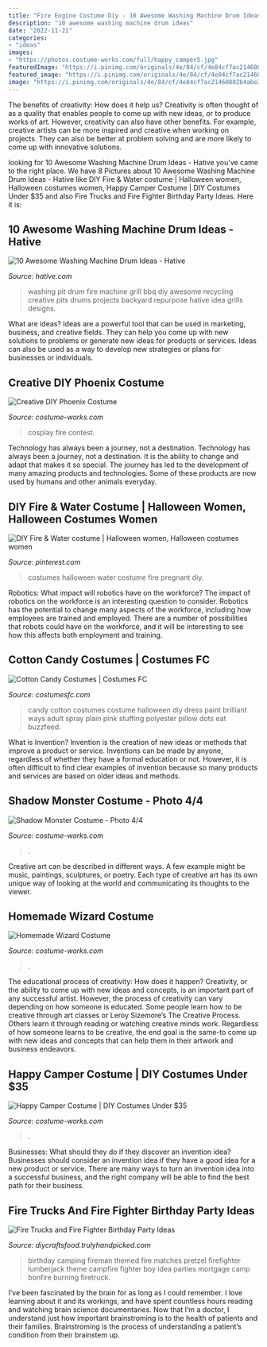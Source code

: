 ```yaml
---
title: "Fire Engine Costume Diy - 10 Awesome Washing Machine Drum Ideas"
description: "10 awesome washing machine drum ideas"
date: "2022-11-21"
categories:
- "ideas"
images:
- "https://photos.costume-works.com/full/happy_camper5.jpg"
featuredImage: "https://i.pinimg.com/originals/4e/84/cf/4e84cf7ac21460802b4abe292a03133c.jpg"
featured_image: "https://i.pinimg.com/originals/4e/84/cf/4e84cf7ac21460802b4abe292a03133c.jpg"
image: "https://i.pinimg.com/originals/4e/84/cf/4e84cf7ac21460802b4abe292a03133c.jpg"
---
```



The benefits of creativity: How does it help us?
Creativity is often thought of as a quality that enables people to come up with new ideas, or to produce works of art. However, creativity can also have other benefits. For example, creative artists can be more inspired and creative when working on projects. They can also be better at problem solving and are more likely to come up with innovative solutions.

	

		
looking for 10 Awesome Washing Machine Drum Ideas - Hative you've came to the right place. We have 8 Pictures about 10 Awesome Washing Machine Drum Ideas - Hative like DIY Fire &amp; Water costume | Halloween women, Halloween costumes women, Happy Camper Costume | DIY Costumes Under $35 and also Fire Trucks and Fire Fighter Birthday Party Ideas. Here it is:
		
    
## 10 Awesome Washing Machine Drum Ideas - Hative

<img loading=lazy src="https://hative.com/wp-content/uploads/2014/10/washing-machine-drum-ideas/8-washing-machine-drum-fire-pit.jpg" onerror="this.onerror=null;this.src='https://tse1.mm.bing.net/th?id=OIP.p1x9cTRoiq6hB2_vTcSDHAHaHt&amp;pid=15.1';" alt="10 Awesome Washing Machine Drum Ideas - Hative">

_Source: hative.com_

>washing pit drum fire machine grill bbq diy awesome recycling creative pits drums projects backyard repurpose hative idea grills designs. 

	

What are ideas?
Ideas are a powerful tool that can be used in marketing, business, and creative fields. They can help you come up with new solutions to problems or generate new ideas for products or services. Ideas can also be used as a way to develop new strategies or plans for businesses or individuals.

    
## Creative DIY Phoenix Costume

<img loading=lazy src="https://photos.costume-works.com/full/phoenix5.jpg" onerror="this.onerror=null;this.src='https://tse2.mm.bing.net/th?id=OIP.pQXjCSxE0_Diq_vr0oXluAHaMo&amp;pid=15.1';" alt="Creative DIY Phoenix Costume">

_Source: costume-works.com_

>cosplay fire contest. 

	

Technology has always been a journey, not a destination.
Technology has always been a journey, not a destination. It is the ability to change and adapt that makes it so special. The journey has led to the development of many amazing products and technologies. Some of these products are now used by humans and other animals everyday.

    
## DIY Fire &amp; Water Costume | Halloween Women, Halloween Costumes Women

<img loading=lazy src="https://i.pinimg.com/originals/4e/84/cf/4e84cf7ac21460802b4abe292a03133c.jpg" onerror="this.onerror=null;this.src='https://tse4.mm.bing.net/th?id=OIP.OWA00olHWir6MHtKBfzylwAAAA&amp;pid=15.1';" alt="DIY Fire &amp; Water costume | Halloween women, Halloween costumes women">

_Source: pinterest.com_

>costumes halloween water costume fire pregnant diy. 

	

Robotics: What impact will robotics have on the workforce?
The impact of robotics on the workforce is an interesting question to consider. Robotics has the potential to change many aspects of the workforce, including how employees are trained and employed. There are a number of possibilities that robots could have on the workforce, and it will be interesting to see how this affects both employment and training.

    
## Cotton Candy Costumes | Costumes FC

<img loading=lazy src="http://www.costumesfc.com/wp-content/uploads/2014/11/Cotton-Candy-Costume-Ideas.jpg" onerror="this.onerror=null;this.src='https://tse3.mm.bing.net/th?id=OIP.PJd1vDJcPHRsWXEc8izbDwHaLG&amp;pid=15.1';" alt="Cotton Candy Costumes | Costumes FC">

_Source: costumesfc.com_

>candy cotton costumes costume halloween diy dress paint brilliant ways adult spray plain pink stuffing polyester pillow dots eat buzzfeed. 

	

What is Invention?
Invention is the creation of new ideas or methods that improve a product or service. Inventions can be made by anyone, regardless of whether they have a formal education or not. However, it is often difficult to find clear examples of invention because so many products and services are based on older ideas and methods.

    
## Shadow Monster Costume - Photo 4/4

<img loading=lazy src="https://photos.costume-works.com/full/shadow_monster-30712-4.jpg" onerror="this.onerror=null;this.src='https://tse4.mm.bing.net/th?id=OIP.Hn02hG8ggtZDH0xCF6eZoAHaJ3&amp;pid=15.1';" alt="Shadow Monster Costume - Photo 4/4">

_Source: costume-works.com_

>. 

	

Creative art can be described in different ways. A few example might be music, paintings, sculptures, or poetry. Each type of creative art has its own unique way of looking at the world and communicating its thoughts to the viewer.

    
## Homemade Wizard Costume

<img loading=lazy src="https://photos.costume-works.com/full/wizard1.jpg" onerror="this.onerror=null;this.src='https://tse4.mm.bing.net/th?id=OIP.WeettAKPdM7hGF25Gots-AHaI1&amp;pid=15.1';" alt="Homemade Wizard Costume">

_Source: costume-works.com_

>. 

	

The educational process of creativity: How does it happen?
Creativity, or the ability to come up with new ideas and concepts, is an important part of any successful artist. However, the process of creativity can vary depending on how someone is educated. Some people learn how to be creative through art classes or Leroy Sizemore’s The Creative Process. Others learn it through reading or watching creative minds work. Regardless of how someone learns to be creative, the end goal is the same-to come up with new ideas and concepts that can help them in their artwork and business endeavors.

    
## Happy Camper Costume | DIY Costumes Under $35

<img loading=lazy src="https://photos.costume-works.com/full/happy_camper5.jpg" onerror="this.onerror=null;this.src='https://tse1.mm.bing.net/th?id=OIP.szVIQu5Wga4UPkbu3U99kwHaJ3&amp;pid=15.1';" alt="Happy Camper Costume | DIY Costumes Under $35">

_Source: costume-works.com_

>. 

	

Businesses: What should they do if they discover an invention idea?
Businesses should consider an invention idea if they have a good idea for a new product or service. There are many ways to turn an invention idea into a successful business, and the right company will be able to find the best path for their business.

    
## Fire Trucks And Fire Fighter Birthday Party Ideas

<img loading=lazy src="http://diycraftsfood.trulyhandpicked.com/wp-content/uploads/2016/06/Fireman-Birthday-party_mx.jpg" onerror="this.onerror=null;this.src='https://tse2.mm.bing.net/th?id=OIP.xDMNHfNbns7LRLPoV-qOygHaLH&amp;pid=15.1';" alt="Fire Trucks and Fire Fighter Birthday Party Ideas">

_Source: diycraftsfood.trulyhandpicked.com_

>birthday camping fireman themed fire matches pretzel firefighter lumberjack theme campfire fighter boy idea parties mortgage camp bonfire burning firetruck. 

	

I’ve been fascinated by the brain for as long as I could remember. I love learning about it and its workings, and have spent countless hours reading and watching brain science documentaries. Now that I’m a doctor, I understand just how important brainstroming is to the health of patients and their families. Brainstroming is the process of understanding a patient’s condition from their brainstem up.

